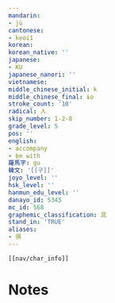 ```yaml
---
mandarin:
- jù
cantonese:
- keoi1
korean:
korean_native: ''
japanese:
- KU
japanese_nanori: ''
vietnamese:
middle_chinese_initial: k
middle_chinese_final: ɨo
stroke_count: '10'
radical: 人
skip_number: 1-2-8
grade_level: 5
pos: ''
english:
- accompany
- be with
羅馬字: gu
韓文: '[[구]]'
joyo_level: ''
hsk_level: ''
hanmun_edu_level: ''
danayo_id: 5345
mc_id: 568
graphemic_classification: 具
stand_in: 'TRUE'
aliases:
- 俱
---
```

```meta-bind-embed
[[nav/char_info]]
```

# Notes
